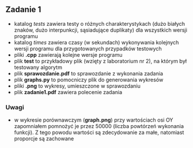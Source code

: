 ## Zadanie 1
- katalog _tests_ zawiera testy o różnych charakterystykach (dużo białych znaków, dużo interpunkcji, sąsiadujące duplikaty) dla wszystkich wersji programu
- katalog _times_ zawiera czasy (w sekundach) wykonywania kolejnych wersji programu dla przygotowanych przypadków testowych
- pliki **.cpp** zawierają kolejne wersje programu
- plik **test** to przykładowy plik (wzięty z laboratorium nr 2), na którym był testowany algorytm
- plik **sprawozdanie.pdf** to sprawozdanie z wykonania zadania
- plik **graphs.py** to pomocniczy plik do generowania wykresów
- pliki **.png** to wykresy, umieszczone w sprawozdaniu
- plik **zadanie1.pdf** zawiera polecenie zadania

### Uwagi
- w wykresie porównawczym (**graph.png**) przy wartościach osi OY zapomniałem pomnożyć je przez 50000 (liczba powtórzeń wykonania funkcji).
Z tego powodu wartości są zdecydowanie za małe, natomiast proporcje są zachowane
